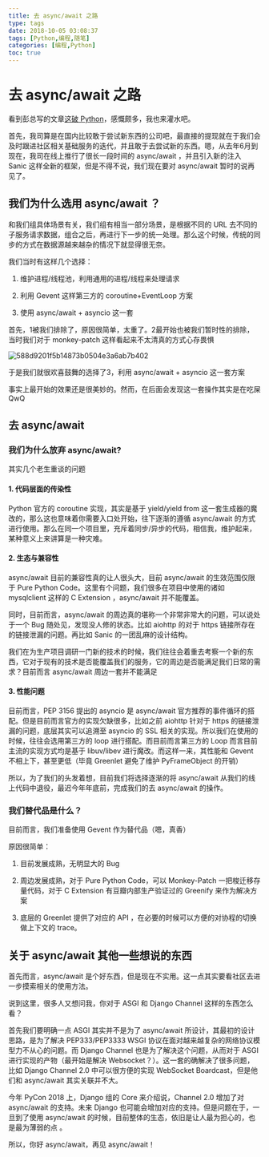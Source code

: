 ```yaml
---
title: 去 async/await 之路
type: tags
date: 2018-10-05 03:08:37
tags: [Python,编程,随笔]
categories: [编程,Python]
toc: true
---
```


# 去 async/await 之路

看到彭总写的文章[这破 Python](https://zhuanlan.zhihu.com/p/45936509)，感慨颇多，我也来灌水吧。

首先，我司算是在国内比较敢于尝试新东西的公司吧，最直接的提现就在于我们会及时跟进社区相关基础服务的迭代，并且敢于去尝试新的东西。嗯，从去年6月到现在，我司在线上推行了很长一段时间的 async/await ，并且引入新的注入 Sanic 这样全新的框架，但是不得不说，我们现在要对 async/await 暂时的说再见了。

<!--more-->

## 我们为什么选用 async/await ？

和我们组具体场景有关，我们组有相当一部分场景，是根据不同的 URL 去不同的子服务请求数据，组合之后，再进行下一步的统一处理。那么这个时候，传统的同步的方式在数据源越来越杂的情况下就显得很无奈。

我们当时有这样几个选择：

1. 维护进程/线程池，利用通用的进程/线程来处理请求

2. 利用 Gevent 这样第三方的 coroutine+EventLoop 方案

3. 使用 async/await + asyncio 这一套

首先，1被我们排除了，原因很简单，太重了。2最开始也被我们暂时性的排除，当时我们对于 monkey-patch 这样看起来不太清真的方式心存畏惧

![588d9201f5b14873b0504e3a6ab7b402](https://user-images.githubusercontent.com/7054676/46499914-06b2f680-c854-11e8-8404-cc1a3e96f02e.gif)

于是我们就很欢喜鼓舞的选择了3，利用 async/await + asyncio 这一套方案

事实上最开始的效果还是很美妙的。然而，在后面会发现这一套操作其实是在吃屎QwQ

## 去 async/await

### 我们为什么放弃 async/await?

其实几个老生重谈的问题

#### 1. 代码层面的传染性

Python 官方的 coroutine 实现，其实是基于 yield/yield from 这一套生成器的魔改的，那么这也意味着你需要入口处开始，往下逐渐的遵循 async/await 的方式进行使用。那么在同一个项目里，充斥着同步/异步的代码，相信我，维护起来，某种意义上来讲算是一种灾难。

#### 2. 生态与兼容性

async/await 目前的兼容性真的让人很头大，目前 async/await 的生效范围仅限于 Pure Python Code。这里有个问题，我们很多在项目中使用的诸如 mysqlclient 这样的 C Extension ，async/await 并不能覆盖。

同时，目前而言，async/await 的周边真的堪称一个非常非常大的问题，可以说处于一个 Bug 随处见，发现没人修的状态。比如 aiohttp 的对于 https 链接所存在的链接泄漏的问题。再比如 Sanic 的一团乱麻的设计结构。

我们在为生产项目调研一门新的技术的时候，我们往往会着重去考察一个新的东西，它对于现有的技术是否能覆盖我们的服务，它的周边是否能满足我们日常的需求？目前而言 async/await 周边一套并不能满足

#### 3. 性能问题

目前而言，PEP 3156 提出的 asyncio 是 async/await 官方推荐的事件循环的搭配。但是目前而言官方的实现欠缺很多，比如之前 aiohttp 针对于 https 的链接泄漏的问题，底层其实可以追溯至 asyncio 的 SSL 相关的实现。所以我们在使用的时候，往往会选用第三方的 loop 进行搭配。而目前而言第三方的 Loop 而言目前主流的实现方式均是基于 libuv/libev 进行魔改。而这样一来，其性能和 Gevent 不相上下，甚至更低（毕竟 Greenlet 避免了维护 PyFrameObject 的开销）

所以，为了我们的头发着想，目前我们将选择逐渐的将 async/await 从我们的线上代码中退役，最迟今年年底前，完成我们的去 async/await 的操作。

### 我们替代品是什么？

目前而言，我们准备使用 Gevent 作为替代品（嗯，真香）

原因很简单：

1. 目前发展成熟，无明显大的 Bug

2. 周边发展成熟，对于 Pure Python Code，可以 Monkey-Patch 一把梭迁移存量代码，对于 C Extension 有豆瓣内部生产验证过的 Greenify 来作为解决方案

3. 底层的 Greenlet 提供了对应的 API ，在必要的时候可以方便的对协程的切换做上下文的 trace。

## 关于 async/await 其他一些想说的东西

首先而言，async/await 是个好东西，但是现在不实用。这一点其实要看社区去进一步摸索相关的使用方法。

说到这里，很多人又想问我，你对于 ASGI 和 Django Channel 这样的东西怎么看？

首先我们要明确一点 ASGI 其实并不是为了 async/await 所设计，其最初的设计思路，是为了解决 PEP333/PEP3333 WSGI 协议在面对越来越复杂的网络协议模型力不从心的问题。而 Django Channel 也是为了解决这个问题，从而对于 ASGI 进行实现的产物（最开始是解决 Websocket？）。这一套的确解决了很多问题，比如 Django Channel 2.0 中可以很方便的实现 WebSocket Boardcast，但是他们和 async/await 其实关联并不大。

今年 PyCon 2018 上，Django 组的 Core 来介绍说，Channel 2.0 增加了对 async/await 的支持。未来 Django 也可能会增加对应的支持。但是问题在于，一旦到了使用 async/await 的时候，目前整体的生态，依旧是让人最为担心的，也是最为薄弱的点 。

所以，你好 async/await，再见 async/await！